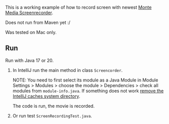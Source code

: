 This is a working example of how to record screen with newest [Monte Media Screenrecorder](https://github.com/wrandelshofer/MonteMedia/tree/main/org.monte.demo.screenrecorder). 

Does not run from Maven yet :/ 

Was tested on Mac only. 

Run
---

Run with Java 17 or 20. 

1. In IntelliJ run the main method in class `Screencorder`. 

   NOTE: You need to first select its module as a Java Module in Module Settings > Modules > choose the module > Dependencies > check all modules from `module-info.java`. If something does not work [remove the IntelliJ caches system directory](https://www.jetbrains.com/help/idea/directories-used-by-the-ide-to-store-settings-caches-plugins-and-logs.html#system-directory).

   The code is run, the movie is recorded. 

2. Or run test `ScreenRecordingTest.java`. 
